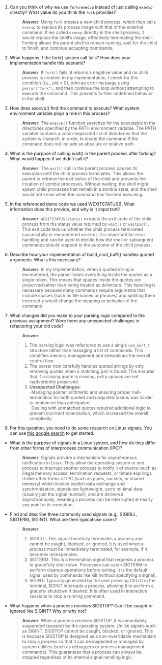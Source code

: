 1. Can you think of why we use `fork/execvp` instead of just calling `execvp` directly? What value do you think the `fork` provides?

    > **Answer**:  Using `fork` creates a new child process, which then calls `execvp` to replace its process image with that of the external command. If we called `execvp` directly in the shell process, it would replace the shell’s image, effectively terminating the shell. Forking allows the parent shell to remain running, wait for the child to finish, and continue accepting commands.

2. What happens if the fork() system call fails? How does your implementation handle this scenario?

    > **Answer**:  If `fork()` fails, it returns a negative value and no child process is created. In my implementation, I check for this condition (i.e., pid < 0), print an error message using `perror("fork")`, and then continue the loop without attempting to execute the command. This prevents further undefined behavior in the shell.

3. How does execvp() find the command to execute? What system environment variable plays a role in this process?

    > **Answer**:  The `execvp()` function searches for the executable in the directories specified by the PATH environment variable. The PATH variable contains a colon-separated list of directories that the system will search, in order, to locate the command if the command does not include an absolute or relative path.

4. What is the purpose of calling wait() in the parent process after forking? What would happen if we didn’t call it?

    > **Answer**:  The `wait()` call in the parent process pauses its execution until the child process terminates. This allows the parent to retrieve the exit status of the child and prevents the creation of zombie processes. Without waiting, the shell might spawn child processes that remain in a zombie state, and the shell would not know when the command has finished executing.

5. In the referenced demo code we used WEXITSTATUS(). What information does this provide, and why is it important?

    > **Answer**:  `WEXITSTATUS(status)` extracts the exit code of the child process from the status value returned by `wait()` or `waitpid()`. This exit code tells us whether the child process terminated successfully or encountered an error. It is important for error handling and can be used to decide how the shell or subsequent commands should respond to the outcome of the child process.

6. Describe how your implementation of build_cmd_buff() handles quoted arguments. Why is this necessary?

    > **Answer**:  In my implementation, when a quoted string is encountered, the parser treats everything inside the quotes as a single token. This means that spaces inside the quotes are preserved rather than being treated as delimiters. This handling is necessary because many commands require arguments that include spaces (such as file names or phrases) and splitting them incorrectly would change the meaning or behavior of the command.

7. What changes did you make to your parsing logic compared to the previous assignment? Were there any unexpected challenges in refactoring your old code?

    > **Answer**: 
    >1. The parsing logic was refactored to use a single `cmd_buff_t` structure rather than managing a list of commands. This simplifies memory management and streamlines the overall control flow.  
    >2. The parser now carefully handles quoted strings by only removing quotes when a matching pair is found. This ensures that if a closing quote is missing, extra spaces are not inadvertently preserved.    
    >3. **Unexpected Challenges**:  
    >    -Managing pointer arithmetic and ensuring proper null-termination for both quoted and unquoted tokens was harder to implement than anticipated.  
    >    -Dealing with unmatched quotes required additional logic to prevent incorrect tokenization, which increased the overall complexity.  



8. For this quesiton, you need to do some research on Linux signals. You can use [this google search](https://www.google.com/search?q=Linux+signals+overview+site%3Aman7.org+OR+site%3Alinux.die.net+OR+site%3Atldp.org&oq=Linux+signals+overview+site%3Aman7.org+OR+site%3Alinux.die.net+OR+site%3Atldp.org&gs_lcrp=EgZjaHJvbWUyBggAEEUYOdIBBzc2MGowajeoAgCwAgA&sourceid=chrome&ie=UTF-8) to get started.

- What is the purpose of signals in a Linux system, and how do they differ from other forms of interprocess communication (IPC)?

    > **Answer**:  Signals provide a mechanism for asynchronous notification in Linux. They allow the operating system or one process to interrupt another process to notify it of events (such as illegal memory access, termination requests, or timers expiring). Unlike other forms of IPC (such as pipes, sockets, or shared memory) which involve explicit data exchange and synchronization, signals are lightweight, carry minimal data (usually just the signal number), and are delivered asynchronously, meaning a process can be interrupted at nearly any point in its execution.

- Find and describe three commonly used signals (e.g., SIGKILL, SIGTERM, SIGINT). What are their typical use cases?

    > **Answer**:  
    >1. SIGKILL: This signal forcefully terminates a process and cannot be caught, blocked, or ignored. It is used when a process must be immediately terminated, for example, if it becomes unresponsive.
    >2. SIGTERM: This is a termination signal that requests a process to gracefully shut down. Processes can catch SIGTERM to perform cleanup operations before exiting. It is the default signal used by commands like kill (without specifying a signal).
    >3. SIGINT: Typically generated by the user pressing Ctrl+C in the terminal, SIGINT interrupts a process, allowing it to perform a graceful shutdown if desired. It is often used in interactive sessions to stop a running command.

- What happens when a process receives SIGSTOP? Can it be caught or ignored like SIGINT? Why or why not?

    > **Answer**:  When a process receives SIGSTOP, it is immediately suspended (paused) by the operating system. Unlike signals such as SIGINT, SIGSTOP cannot be caught, blocked, or ignored. This is because SIGSTOP is designed as a non-overridable mechanism to stop a process so that it can be inspected or managed by system utilities (such as debuggers or process management commands). This guarantees that a process can always be stopped regardless of its internal signal handling logic.